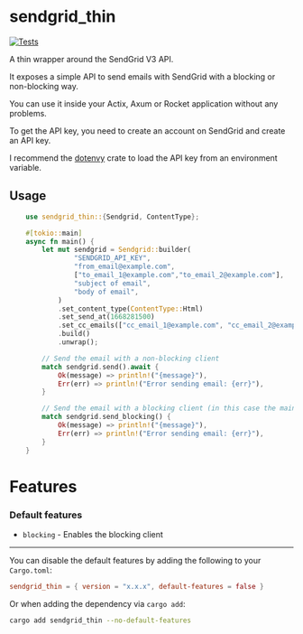 # sendgrid_thin

[![Tests](https://github.com/OLoKo64/sendgrid_thin/actions/workflows/rust-workflow.yml/badge.svg)](https://github.com/OLoKo64/sendgrid_thin/actions/workflows/rust-workflow.yml)

A thin wrapper around the SendGrid V3 API.

It exposes a simple API to send emails with SendGrid with a blocking or non-blocking way.

You can use it inside your Actix, Axum or Rocket application without any problems.

To get the API key, you need to create an account on SendGrid and create an API key.

I recommend the [dotenvy](https://crates.io/crates/dotenvy) crate to load the API key from an environment variable.

## Usage


```rust
    use sendgrid_thin::{Sendgrid, ContentType};

    #[tokio::main]
    async fn main() {
        let mut sendgrid = Sendgrid::builder(
                "SENDGRID_API_KEY",
                "from_email@example.com",
                ["to_email_1@example.com","to_email_2@example.com"],
                "subject of email",
                "body of email",
            )
            .set_content_type(ContentType::Html)
            .set_send_at(1668281500)
            .set_cc_emails(["cc_email_1@example.com", "cc_email_2@example.com"])
            .build()
            .unwrap();

        // Send the email with a non-blocking client
        match sendgrid.send().await {
            Ok(message) => println!("{message}"),
            Err(err) => println!("Error sending email: {err}"),
        }

        // Send the email with a blocking client (in this case the main function cannot be async)
        match sendgrid.send_blocking() {
            Ok(message) => println!("{message}"),
            Err(err) => println!("Error sending email: {err}"),
        }
    }
```

# Features

### Default features
- `blocking` - Enables the blocking client

---

You can disable the default features by adding the following to your `Cargo.toml`:

```toml
sendgrid_thin = { version = "x.x.x", default-features = false }
```

Or when adding the dependency via `cargo add`:

```bash
cargo add sendgrid_thin --no-default-features
```
